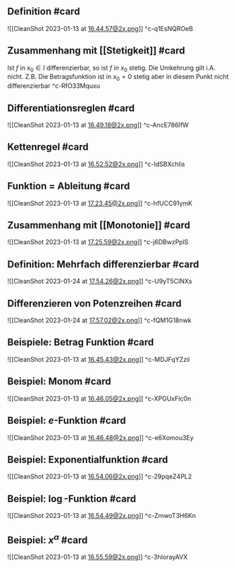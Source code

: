 ## Definition #card 
![[CleanShot 2023-01-13 at 16.44.57@2x.png]]
^c-q1EsNQROeB

## Zusammenhang mit [[Stetigkeit]] #card 
Ist $f$ in $x_0 \in I$ differenzierbar, so ist $f$ in $x_0$ stetig. 
Die Umkehrung gilt i.A. nicht. Z.B. Die Betragsfunktion ist in $x_0 = 0$ stetig aber in diesem Punkt nicht differenzierbar
^c-RfO33Mquxu

## Differentiationsreglen #card 
![[CleanShot 2023-01-13 at 16.49.18@2x.png]]
^c-AncE786IfW

## Kettenregel #card 
![[CleanShot 2023-01-13 at 16.52.52@2x.png]]
^c-IdSBXchIis

## Funktion = Ableitung #card 
![[CleanShot 2023-01-13 at 17.23.45@2x.png]]
^c-hfUCC91ymK

## Zusammenhang mit [[Monotonie]] #card 
![[CleanShot 2023-01-13 at 17.25.59@2x.png]]
^c-j6DBwzPplS

## Definition: Mehrfach differenzierbar #card 
![[CleanShot 2023-01-24 at 17.54.26@2x.png]]
^c-U9yT5CINXs

## Differenzieren von Potenzreihen #card 
![[CleanShot 2023-01-24 at 17.57.02@2x.png]]
^c-fQM1G18nwk

## Beispiele: Betrag Funktion #card 
![[CleanShot 2023-01-13 at 16.45.43@2x.png]]
^c-MDJFqYZzii

## Beispiel: Monom #card 
![[CleanShot 2023-01-13 at 16.46.05@2x.png]]
^c-XPGUxFIc0n

## Beispiel: $e$-Funktion #card 
![[CleanShot 2023-01-13 at 16.46.48@2x.png]]
^c-e6Xomou3Ey

## Beispiel: Exponentialfunktion #card 
![[CleanShot 2023-01-13 at 16.54.06@2x.png]]
^c-29pqeZ4PL2

## Beispiel: $\log$-Funktion #card 
![[CleanShot 2023-01-13 at 16.54.49@2x.png]]
^c-ZmwoT3H6Kn

## Beispiel: $x^\alpha$ #card 
![[CleanShot 2023-01-13 at 16.55.59@2x.png]]
^c-3hIorayAVX


